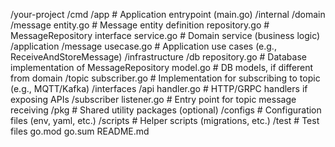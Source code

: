 /your-project
  /cmd
    /app              # Application entrypoint (main.go)
  /internal
    /domain
      /message
        entity.go     # Message entity definition
        repository.go # MessageRepository interface
        service.go    # Domain service (business logic)
    /application
      /message
        usecase.go    # Application use cases (e.g., ReceiveAndStoreMessage)
    /infrastructure
      /db
        repository.go # Database implementation of MessageRepository
        model.go      # DB models, if different from domain
      /topic
        subscriber.go # Implementation for subscribing to topic (e.g., MQTT/Kafka)
    /interfaces
      /api
        handler.go    # HTTP/GRPC handlers if exposing APIs
      /subscriber
        listener.go   # Entry point for topic message receiving
  /pkg                # Shared utility packages (optional)
  /configs            # Configuration files (env, yaml, etc.)
  /scripts            # Helper scripts (migrations, etc.)
  /test               # Test files
  go.mod
  go.sum
  README.md